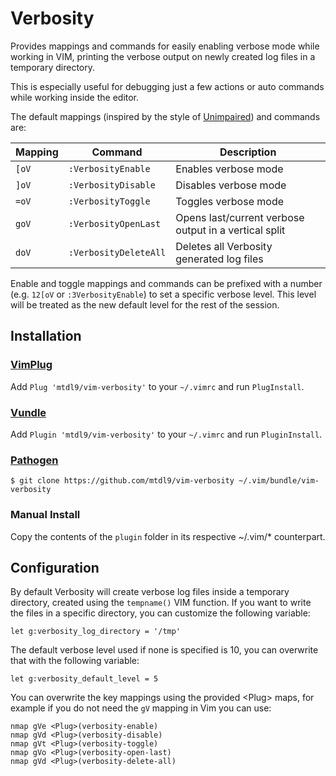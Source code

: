 # Verbosity

Provides mappings and commands for easily enabling verbose mode while working
in VIM, printing the verbose output on newly created log files in a temporary 
directory. 

This is especially useful for debugging just a few actions or auto commands 
while working inside the editor.

The default mappings (inspired by the style of
[Unimpaired](https://github.com/tpope/vim-unimpaired)) and commands are:

| Mapping | Command               | Description                                           |
|---------|-----------------------|-------------------------------------------------------|
| `[oV`   | `:VerbosityEnable`    | Enables verbose mode                                  |
| `]oV`   | `:VerbosityDisable`   | Disables verbose mode                                 |
| `=oV`   | `:VerbosityToggle`    | Toggles verbose mode                                  |
| `goV`   | `:VerbosityOpenLast`  | Opens last/current verbose output in a vertical split |
| `doV`   | `:VerbosityDeleteAll` | Deletes all Verbosity generated log files             |

Enable and toggle mappings and commands can be prefixed with a number (e.g.
`12[oV` or `:3VerbosityEnable`) to set a specific verbose level. 
This level will be treated as the new default level for the rest of the
session.


## Installation

### [VimPlug](https://github.com/junegunn/vim-plug)

Add `Plug 'mtdl9/vim-verbosity'` to your `~/.vimrc` and run `PlugInstall`.

### [Vundle](https://github.com/gmarik/Vundle.vim)

Add `Plugin 'mtdl9/vim-verbosity'` to your `~/.vimrc` and run `PluginInstall`.

### [Pathogen](https://github.com/tpope/vim-pathogen)

    $ git clone https://github.com/mtdl9/vim-verbosity ~/.vim/bundle/vim-verbosity

### Manual Install

Copy the contents of the `plugin` folder in its respective ~/.vim/\* counterpart.


## Configuration

By default Verbosity will create verbose log files inside a temporary
directory, created using the `tempname()` VIM function.
If you want to write the files in a specific directory, you can customize the
following variable:

```viml
let g:verbosity_log_directory = '/tmp'
```

The default verbose level used if none is specified is 10, you can overwrite
that with the following variable:

```viml
let g:verbosity_default_level = 5
```

You can overwrite the key mappings using the provided \<Plug\> maps, for example if
you do not need the `gV` mapping in Vim you can use:

```viml
nmap gVe <Plug>(verbosity-enable)
nmap gVd <Plug>(verbosity-disable)
nmap gVt <Plug>(verbosity-toggle)
nmap gVo <Plug>(verbosity-open-last)
nmap gVd <Plug>(verbosity-delete-all)
```
